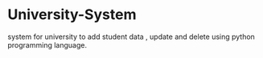 # University-System
system for university to add student data , update and delete using python programming language.

